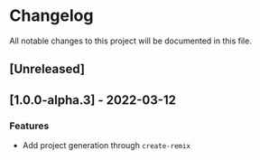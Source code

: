 # Changelog
All notable changes to this project will be documented in this file.

## [Unreleased]
## [1.0.0-alpha.3] - 2022-03-12

### Features

- Add project generation through `create-remix`

<!-- generated by git-cliff -->
